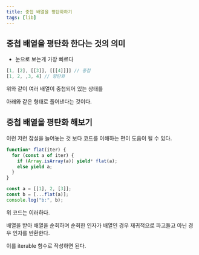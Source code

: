 ```yaml
---
title: 중첩 배열을 평탄화하기
tags: [lib]
---
```


## 중첩 배열을 평탄화 한다는 것의 의미
- 눈으로 보는게 가장 빠르다

```js
[1, [2], [[3]], [[[4]]]] // 중첩
[1, 2, ,3, 4] // 평탄화
```
위와 같이 여러 배열이 중첩되어 있는 상태를

아래와 같은 형태로 풀어낸다는 것이다.

## 중첩 배열을 평탄화 해보기

이런 저런 잡설을 늘어놓는 것 보다 코드를 이해하는 편이 도움이 될 수 있다.

```js
function* flat(iter) {
  for (const a of iter) {
    if (Array.isArray(a)) yield* flat(a);
    else yield a;
  }
}

const a = [[1], 2, [3]];
const b = [...flat(a)];
console.log("b:", b);
```

위 코드는 이러하다.

배열을 받아 배열을 순회하며 순회한 인자가 배열인 경우 재귀적으로 파고들고
아닌 경우 인자를 반환한다.

이를 iterable 함수로 작성하면 된다.

